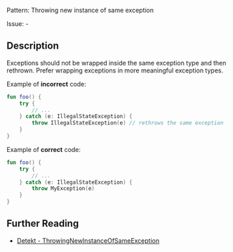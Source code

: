 Pattern: Throwing new instance of same exception

Issue: -

## Description

Exceptions should not be wrapped inside the same exception type and then rethrown. Prefer wrapping exceptions in more meaningful exception types.

Example of **incorrect** code:

```kotlin
fun foo() {
    try {
        // ...
    } catch (e: IllegalStateException) {
        throw IllegalStateException(e) // rethrows the same exception
    }
}
```

Example of **correct** code:

```kotlin
fun foo() {
    try {
        // ...
    } catch (e: IllegalStateException) {
        throw MyException(e)
    }
}
```

## Further Reading

* [Detekt - ThrowingNewInstanceOfSameException](https://detekt.github.io/detekt/exceptions.html#throwingnewinstanceofsameexception)